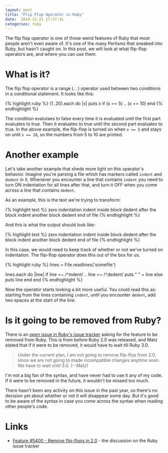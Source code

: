 ```yaml
---
layout: post
title: "Flip Flop Operator in Ruby"
date:  2014-11-21 17:27:41
categories: ruby
---
```


The flip flop operator is one of those weird features of Ruby that most people aren't even aware of. It's one of the many Perlisms that sneaked into Ruby, but hasn't caught on. In this post, we will look at what flip-flop operators are, and where you can use them.

# What is it?

The flip flop operator is a range (`..`) operator used between two conditions in a conditional statement. It looks like this:

{% highlight ruby %}
(1..20).each do |x|
  puts x if (x == 5) .. (x == 10)
end
{% endhighlight %}

The condition evalutaes to false every time it is evaluated until the first part evaluates to true. Then it evaluates to true until the second part evaluates to true. In the above example, the flip-flop is turned on when `x == 5` and stays on until `x == 10`, so the numbers from 5 to 10 are printed.

# Another example

Let's take another example that sheds more light on this operator's behavior. Imagine you're parsing a file which has markers called `indent` and `dedent` in it. Whenever you encounter a line that contains `indent` you need to turn ON indentation for all lines after that, and turn it OFF when you come across a line that contains `dedent`.

As an example, this is the text we're trying to transform:

{% highlight text %}
zero indentation
indent
inside block
dedent
after the block
indent
another block
dedent
end of file
{% endhighlight %}

And this is what the output should look like:

{% highlight text %}
zero indentation
  indent
  inside block
  dedent
after the block
  indent
  another block
  dedent
end of file
{% endhighlight %}

In this case, we would need to keep track of whether or not we've turned on indentation. The flip-flop operator does this out of the box for us.

{% highlight ruby %}
lines = File.readlines('somefile')

lines.each do |line|
  if line =~ /^indent/ .. line =~ /^dedent/
    puts " " + line
  else
    puts line
  end
end
{% endhighlight %}

Now the operator starts looking a bit more useful. You could read this as: starting from the lines containing `indent`, until you encounter `dedent`, add two spaces at the start of the line.

# Is it going to be removed from Ruby?

There is an [open issue in Ruby's issue tracker](https://bugs.ruby-lang.org/issues/5400) asking for the feature to be removed from Ruby. This is from before Ruby 2.0 was released, and Matz stated that if it were to be removed, it would have to wait till Ruby 3.0.

> Under the current plan, I am not going to remove flip-flop from 2.0, since we are not going to made incompatible changes anytime soon. We have to wait until 3.0. (--Matz)

I'm not a big fan of the syntax, and have never had to use it any of my code. If it were to be removed in the future, it wouldn't be missed too much.

There hasn't been any activity on this issue in the past year, so there's no decision yet about whether or not it will disappear some day. But it's good to be aware of the syntax in case you come across the syntax when reading other people's code.

# Links

* [Feature #5400 - Remove flip-flops in 2.0](https://bugs.ruby-lang.org/issues/5400) - the discussion on the Ruby issue tracker

